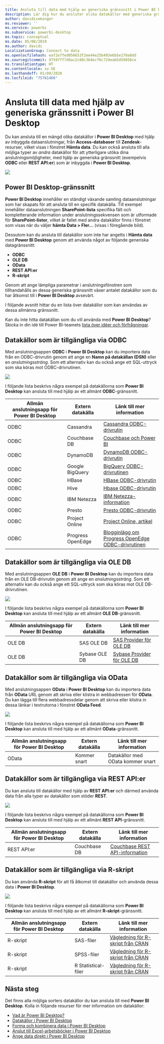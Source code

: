 ```yaml
---
title: Ansluta till data med hjälp av generiska gränssnitt i Power BI Desktop
description: Lär dig hur du ansluter olika datakällor med generiska gränssnitt i Power BI Desktop
author: davidiseminger
ms.reviewer: ''
ms.service: powerbi
ms.subservice: powerbi-desktop
ms.topic: conceptual
ms.date: 05/08/2019
ms.author: davidi
LocalizationGroup: Connect to data
ms.openlocfilehash: eaf2e7fed056653f2ee44e25b493e6b5e170a8dd
ms.sourcegitcommit: 97597ff7d9ac2c08c364ecf0c729eab5d59850ce
ms.translationtype: HT
ms.contentlocale: sv-SE
ms.lasthandoff: 01/09/2020
ms.locfileid: "75761466"
---
```

# <a name="connect-to-data-by-using-power-bi-desktop-generic-interfaces"></a>Ansluta till data med hjälp av generiska gränssnitt i Power BI Desktop 

Du kan ansluta till en mängd olika datakällor i **Power BI Desktop** med hjälp av inbyggda dataanslutningar, från **Access-databaser** till **Zendesk**-resurser, vilket visas i fönstret **Hämta data**. Du kan också ansluta till alla möjliga typer av *andra* datakällor för att ytterligare utöka dina anslutningsmöjligheter, med hjälp av generiska gränssnitt (exempelvis **ODBC** eller **REST API:er**) som är inbyggda i **Power BI Desktop**.

![](media/desktop-connect-using-generic-interfaces/generic-data-interfaces_1.png)

## <a name="power-bi-desktop-data-interfaces"></a>Power BI Desktop-gränssnitt
**Power BI Desktop** innehåller en ständigt växande samling dataanslutningar som har skapats för att ansluta till en specifik datakälla. Till exempel innehåller dataanslutningen **SharePoint-lista** specifika fält och kompletterande information under anslutningssekvensen som är utformade för **SharePoint-listor**, vilket är fallet med andra datakällor finns i fönstret som visas när du väljer **hämta Data > Fler...**  (visas i föregående bild).

Dessutom kan du ansluta till datakällor som inte har angetts i **Hämta data** med **Power BI Desktop** genom att använda något av följande generiska datagränssnitt:

* **ODBC**
* **OLE DB**
* **OData**
* **REST API:er**
* **R-skript**

Genom att ange lämpliga parametrar i anslutningsfönstren som tillhandahålls av dessa generiska gränssnitt växer antalet datakällor som du har åtkomst till i **Power BI Desktop** avsevärt.

I följande avsnitt hittar du en lista över datakällor som kan användas av dessa allmänna gränssnitt.

Kan du inte hitta datakällan som du vill använda med **Power BI Desktop**? Skicka in din idé till Power BI-teamets [lista över idéer och förfrågningar](https://ideas.powerbi.com/).

## <a name="data-sources-accessible-through-odbc"></a>Datakällor som är tillgängliga via ODBC
Med anslutningsappen **ODBC** i **Power BI Desktop** kan du importera data från en ODBC-drivrutin genom att ange en **Namn på datakällan (DSN)** eller en *anslutningssträng*. Som ett alternativ kan du också ange ett SQL-uttryck som ska köras mot ODBC-drivrutinen.

![](media/desktop-connect-using-generic-interfaces/generic-data-interfaces_2.png)

I följande lista beskrivs några exempel på datakällorna som **Power BI Desktop** kan ansluta till med hjälp av ett allmänt **ODBC**-gränssnitt.

| Allmän anslutningsapp för Power BI Desktop | Extern datakälla | Länk till mer information |
| --- | --- | --- |
| ODBC |Cassandra |[Cassandra ODBC-drivrutin](https://www.simba.com/drivers/cassandra-odbc-jdbc/) |
| ODBC |Couchbase DB |[Couchbase och Power BI](https://powerbi.microsoft.com/blog/visualizing-data-from-couchbase-server-v4-using-power-bi/) |
| ODBC |DynamoDB |[DynamoDB ODBC-drivrutin](https://www.simba.com/drivers/dynamodb-odbc-jdbc/) |
| ODBC |Google BigQuery |[BigQuery ODBC-drivrutinen](https://www.simba.com/drivers/bigquery-odbc-jdbc/) |
| ODBC |HBase |[HBase ODBC-drivrutin](https://www.simba.com/drivers/hbase-odbc-jdbc/) |
| ODBC |Hive |[Hbase ODBC-drivrutin](https://www.simba.com/drivers/hive-odbc-jdbc/) |
| ODBC |IBM Netezza |[IBM Netezza-information](https://www.ibm.com/support/knowledgecenter/SSULQD_7.2.1/com.ibm.nz.datacon.doc/c_datacon_plg_overview.html) |
| ODBC |Presto |[Presto ODBC-drivrutin](https://www.simba.com/drivers/presto-odbc-jdbc/) |
| ODBC |Project Online |[Project Online, artikel](desktop-project-online-connect-to-data.md) |
| ODBC |Progress OpenEdge |[Blogginlägg om Progress OpenEdge ODBC-drivrutinen](https://www.progress.com/blogs/connect-microsoft-power-bi-to-openedge-via-odbc-driver) |

## <a name="data-sources-accessible-through-ole-db"></a>Datakällor som är tillgängliga via OLE DB
Med anslutningsappen **OLE DB** i **Power BI Desktop** kan du importera data från en OLE DB-drivrutin genom att ange en *anslutningssträng*. Som ett alternativ kan du också ange ett SQL-uttryck som ska köras mot OLE DB-drivrutinen.

![](media/desktop-connect-using-generic-interfaces/generic-data-interfaces_3.png)

I följande lista beskrivs några exempel på datakällorna som **Power BI Desktop** kan ansluta till med hjälp av ett allmänt **OLE DB**-gränssnitt.

| Allmän anslutningsapp för Power BI Desktop | Extern datakälla | Länk till mer information |
| --- | --- | --- |
| OLE DB |SAS OLE DB |[SAS Provider för OLE DB](https://support.sas.com/downloads/package.htm?pid=648) |
| OLE DB |Sybase OLE DB |[Sybase Provider för OLE DB](http://infocenter.sybase.com/help/index.jsp?topic=/com.sybase.infocenter.dc35888.1550/doc/html/jon1256941734395.html) |

## <a name="data-sources-accessible-through-odata"></a>Datakällor som är tillgängliga via OData
Med anslutningsappen **OData** i **Power BI Desktop** kan du importera data från **OData** URL genom att skriva eller klistra in webbadressen för **OData**. Du kan lägga till flera webbadressdelar genom att skriva eller klistra in dessa länkar i textrutorna i fönstret **OData Feed**.

![](media/desktop-connect-using-generic-interfaces/generic-data-interfaces_4.png)

I följande lista beskrivs några exempel på datakällorna som **Power BI Desktop** kan ansluta till med hjälp av ett allmänt **OData**-gränssnitt.

| Allmän anslutningsapp för Power BI Desktop | Extern datakälla | Länk till mer information |
| --- | --- | --- |
| OData |Kommer snart |Datakällor med OData kommer snart |

## <a name="data-sources-accessible-through-rest-apis"></a>Datakällor som är tillgängliga via REST API:er
Du kan ansluta till datakällor med hjälp av **REST API:er** och därmed använda data från alla typer av datakällor som stöder **REST**.

![](media/desktop-connect-using-generic-interfaces/generic-data-interfaces_5.png)

I följande lista beskrivs några exempel på datakällorna som **Power BI Desktop** kan ansluta till med hjälp av ett allmänt **REST API**-gränssnitt.

| Allmän anslutningsapp för Power BI Desktop | Extern datakälla | Länk till mer information |
| --- | --- | --- |
| REST API:er |Couchbase DB |[Couchbase REST API-information](https://powerbi.microsoft.com/blog/visualizing-data-from-couchbase-server-v4-using-power-bi/) |

## <a name="data-sources-accessible-through-r-script"></a>Datakällor som är tillgängliga via R-skript
Du kan använda **R-skript** för att få åtkomst till datakällor och använda dessa data i **Power BI Desktop**.

![](media/desktop-connect-using-generic-interfaces/r-scripts-2.png)

I följande lista beskrivs några exempel på datakällorna som **Power BI Desktop** kan ansluta till med hjälp av ett allmänt **R-skript**-gränssnitt.

| Allmän anslutningsapp för Power BI Desktop | Extern datakälla | Länk till mer information |
| --- | --- | --- |
| R-skript |SAS-filer |[Vägledning för R-skript från CRAN](https://cran.r-project.org/doc/manuals/R-data.html) |
| R-skript |SPSS-filer |[Vägledning för R-skript från CRAN](https://cran.r-project.org/doc/manuals/R-data.html) |
| R-skript |R Statistical-filer |[Vägledning för R-skript från CRAN](https://cran.r-project.org/doc/manuals/R-data.html) |

## <a name="next-steps"></a>Nästa steg
Det finns alla möjliga sorters datakällor du kan ansluta till med **Power BI Desktop**. Kolla in följande resurser för mer information om datakällor:

* [Vad är Power BI Desktop?](desktop-what-is-desktop.md)
* [Datakällor i Power BI Desktop](desktop-data-sources.md)
* [Forma och kombinera data i Power BI Desktop](desktop-shape-and-combine-data.md)
* [Anslut till Excel-arbetsböcker i Power BI Desktop](desktop-connect-excel.md)   
* [Ange data direkt i Power BI Desktop](desktop-enter-data-directly-into-desktop.md)   

